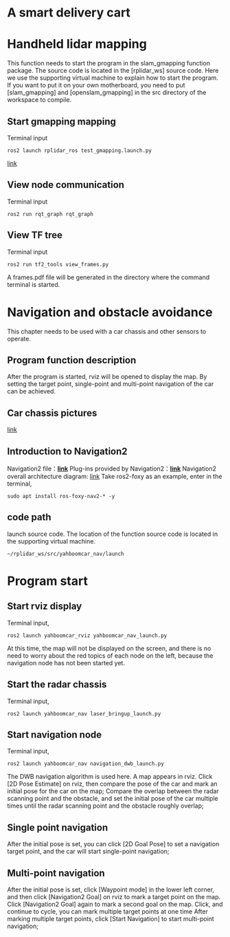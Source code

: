 #  A smart delivery cart



# Handheld lidar mapping

This function needs to start the program in the slam_gmapping function package. The source code is located in the [rplidar_ws] source code. Here we use the supporting virtual machine to explain how to start the program. If you want to put it on your own motherboard, you need to put [slam_gmapping] and [openslam_gmapping] in the src directory of the workspace to compile.

## Start gmapping mapping

Terminal input
```
ros2 launch rplidar_ros test_gmapping.launch.py
```
[link](https://photos.google.com/photo/AF1QipPt1PcGm9cOzbyYILMKcHNFHPSgXC7eah9KfOwm)
## View node communication

Terminal input
```
ros2 run rqt_graph rqt_graph
```

## View TF tree

Terminal input
```
ros2 run tf2_tools view_frames.py
```
A frames.pdf file will be generated in the directory where the command terminal is started.
# Navigation and obstacle avoidance

This chapter needs to be used with a car chassis and other sensors to operate. 


## Program function description

After the program is started, rviz will be opened to display the map. By setting the target point, single-point and multi-point navigation of the car can be achieved.

## Car chassis pictures

[link](https://photos.google.com/photo/AF1QipMpIJyCc6HuDZ9qX75VvStGX0aj80PHJ2w2qLn9)

## Introduction to Navigation2

Navigation2 file：**[link](https://navigation.ros.org/index.html)**
Plug-ins provided by Navigation2：**[link](https://navigation.ros.org/plugins/index.html#plugins)**
Navigation2 overall architecture diagram:
[link](https://photos.google.com/photo/AF1QipPsUacKplDWAq1mli0hT-7JeEQhGQrbI65_znCz)
Take ros2-foxy as an example, enter in the terminal,
```
sudo apt install ros-foxy-nav2-* -y
```

## code path

launch source code. The location of the function source code is located in the supporting virtual machine.
```
~/rplidar_ws/src/yahboomcar_nav/launch
```


# Program start


## Start rviz display


Terminal input,
```
ros2 launch yahboomcar_rviz yahboomcar_nav_launch.py
```
At this time, the map will not be displayed on the screen, and there is no need to worry about the red topics of each node on the left, because the navigation node has not been started yet.



## Start the radar chassis


Terminal input,
```
ros2 launch yahboomcar_nav laser_bringup_launch.py
```

## Start navigation node

Terminal input,
```
ros2 launch yahboomcar_nav navigation_dwb_launch.py
```
The DWB navigation algorithm is used here.
A map appears in rviz. Click [2D Pose Estimate] on rviz, then compare the pose of the car and mark an initial pose for the car on the map;
Compare the overlap between the radar scanning point and the obstacle, and set the initial pose of the car multiple times until the radar scanning point and the obstacle roughly overlap;

## Single point navigation


After the initial pose is set, you can click [2D Goal Pose] to set a navigation target point, and the car will start single-point navigation;


## Multi-point navigation


After the initial pose is set, click [Waypoint mode] in the lower left corner, and then click [Navigation2 Goal] on rviz to mark a target point on the map. Click [Navigation2 Goal] again to mark a second goal on the map. Click, and continue to cycle, you can mark multiple target points at one time
After marking multiple target points, click [Start Navigation] to start multi-point navigation;
